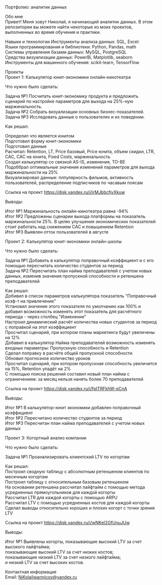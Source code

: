 Портфолио: аналитик данных  

Обо мне  
Привет! Меня зовут Николай, я начинающий аналитик данных. В этом репозитории вы можете найти некоторые из моих проектов, выполненных во время обучения и практики.  

Навыки и технологии 
Инструменты анализа данных: SQL, Excel:  
Языки программирования и библиотеки: Python, Pandas, math  
Системы управления базами данных: MySQL, PostgreSQL  
Средства визуализации данных: PowerBi, Matplotlib, seaborn  
Инструменты для машинного обучения: scikit-learn, TensorFlow  

Проекты  
Проект 1: Калькулятор юнит-экономики онлайн-кинотеатра  

Что нужно было сделать:  

Задача №1 Посчитать юнит-экономику продукта и предложить сценарий по настройке параметров для выхода на 25%-ную маржинальность.  
Задача №2 Собрать визуализации основных бизнес-показателей.  
Задача №3 Исследовать данные о пользователях и их поведении.  

Как решал:  

Определил что является юнитом  
Подготовил форму юнит-экономики  
Подготовил данные   
Расчитал: Retention, LT, Price базовый, Price юнита, объем скидки, LTR, CAC, CAC на юнита, Fixed Costs, маржинальность   
Создал калькулятор со связкой AS-IS, изменения, TO-BE  
Подоббрал оптимальные значения изменений параметров для выхода маржинальности на 25%  
Визуализировал данные: плпулярность фильмов, активность пользователей, распределение подписчиков по часавым поясам  

Ссылка на проект https://disk.yandex.ru/i/irMJbbcfjvXkuw  

Выводы:  

Итог №1 Маржинальность онлайн-кинотеатра равна -94%  
Итог №2 Предложены сценарии выхода платформы на показатель маржинальности 25%. В целях улучшения экономических показателей стоит работать над снижением САС и повышением Retention  
Итог №3 Выявлен отток пользователей в августе   

Проект 2: Калькулятор юнит-экономики онлайн-школы  

Что нужно было сделать:  

Задача №1 Добавить в калькулятор поправочный коэффициент и с его помощью пересчитать количество студентов за период  
Задача №2 Пересчитать план найма преподавателей с учетом новых данных, изменив значения пропускной способности и ретеншена преподавателей  

Как решал:  
Добивил в список параметров калькулятора показатель "Поправочный коэф-т на привлечение"  
Установил значение этого показателя по умолчанию как 100% и добавил возможность изменять этот показатель для расчётного периода  - через столбец "Изменение"  
Настроил динамический расчёт количества новых студентов за период  с поправкой на этот коэффициент  
Просчитал сценарий, при котором планы маркетинга будут увеличены на 12%  
Добавил в калькулятор Найма преподавателей возможность изменять входных параметры: Пропускную способность  и Retention  
Сделал поправку в расчёте общей пропускной способности     
Обновил прогнозное количество уроков  
Просчитал сценарий, при котором пропускная способность  увеличится на 15%, Retention  упадёт на 2%  
С помощью поиска решений составил новый план найма с ограничением: за месяц нельзя нанять более 70 преподавателей  


Ссылка на проект https://disk.yandex.ru/i/fpITRFkhW-qCnA  

Выводы:  

Итог №1 В калькулятор-юнит экономики добавлен поправочный коэффициент   
Итог №2 Пересчитано количество студентов за период  
Итог №3 Пересчитан план найма преподавателей с учетом новых данных  


Проект 3: Когортный анализ компании  

Что нужно было сделать:  

Задача №1 Проанализировать клиентский LTV по когортам  

Как решал:  
Построил сводную таблицу с абсолютным ретеншеном клиентов по месячным когортам  
Построил таблицу с относительным базовым ретеншеном  
На основании ретеншена рассчитал лайфтайм с помощью метода усредненных прямоугольников для каждой когорты  
Рассчитал LTR для каждой когорты с помощью ARPU  
Рассчитал LTV с помощью усредненных костов для каждой когорты  
Сделал выводы относительно хороших и плохих когорт с точки зрения LTV  

Ссылка на проект https://disk.yandex.ru/i/wNKeI2GfUnuJUw  

Выводы:  

Итог №1 Выявлены когорты, показывающие высокий LTV за счет высокого лайфтайма;  
показывающие высокий LTV за счет низких костов;  
показывающие низкий LTV за счет низкого лайфтайма;  
и низкий LTV за счет высоких костов.  


Контактная информация  
Email: NiKolaiIwannicov@yandex.ru

